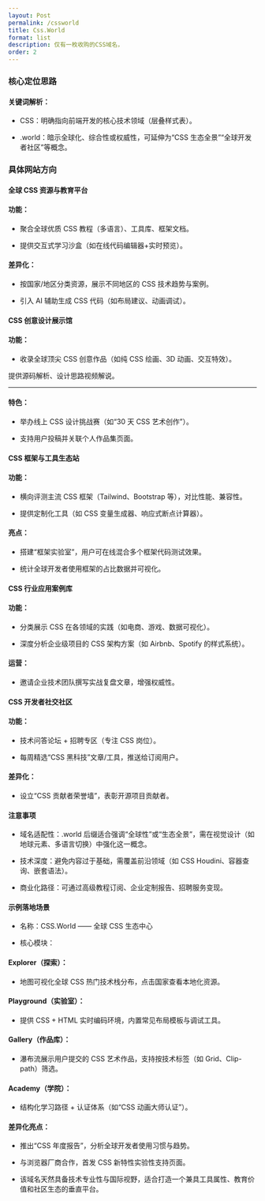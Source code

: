 ```yaml
---
layout: Post
permalink: /cssworld
title: Css.World
format: list
description: 仅有一枚收购的CSS域名，
order: 2
---
```


### 核心定位思路

#### 关键词解析：

* CSS：明确指向前端开发的核心技术领域（层叠样式表）。

* .world：暗示全球化、综合性或权威性，可延伸为“CSS 生态全景”“全球开发者社区”等概念。

### 具体网站方向

#### 全球 CSS 资源与教育平台

#### 功能：

* 聚合全球优质 CSS 教程（多语言）、工具库、框架文档。

* 提供交互式学习沙盒（如在线代码编辑器+实时预览）。

#### 差异化：

* 按国家/地区分类资源，展示不同地区的 CSS 技术趋势与案例。

* 引入 AI 辅助生成 CSS 代码（如布局建议、动画调试）。

#### CSS 创意设计展示馆

#### 功能：

* <p class="rainbow-text-p">收录全球顶尖 CSS 创意作品（如纯 CSS 绘画、3D 动画、交互特效）。</p>

提供源码解析、设计思路视频解说。

 <hr class="animated-rainbow-hr"> 

#### 特色：

* 举办线上 CSS 设计挑战赛（如“30 天 CSS 艺术创作”）。

* 支持用户投稿并关联个人作品集页面。

#### CSS 框架与工具生态站

#### 功能：

* 横向评测主流 CSS 框架（Tailwind、Bootstrap 等），对比性能、兼容性。

* 提供定制化工具（如 CSS 变量生成器、响应式断点计算器）。

#### 亮点：

* 搭建“框架实验室”，用户可在线混合多个框架代码测试效果。

* 统计全球开发者使用框架的占比数据并可视化。

#### CSS 行业应用案例库

#### 功能：

* 分类展示 CSS 在各领域的实践（如电商、游戏、数据可视化）。

* 深度分析企业级项目的 CSS 架构方案（如 Airbnb、Spotify 的样式系统）。

#### 运营：

* 邀请企业技术团队撰写实战复盘文章，增强权威性。

#### CSS 开发者社交社区

#### 功能：

* 技术问答论坛 + 招聘专区（专注 CSS 岗位）。

* 每周精选“CSS 黑科技”文章/工具，推送给订阅用户。

#### 差异化：

* 设立“CSS 贡献者荣誉墙”，表彰开源项目贡献者。

#### 注意事项

* 域名适配性：.world 后缀适合强调“全球性”或“生态全景”，需在视觉设计（如地球元素、多语言切换）中强化这一概念。

* 技术深度：避免内容过于基础，需覆盖前沿领域（如 CSS Houdini、容器查询、嵌套语法）。

* 商业化路径：可通过高级教程订阅、企业定制报告、招聘服务变现。

#### 示例落地场景

* 名称：CSS.World —— 全球 CSS 生态中心

* 核心模块：

#### Explorer（探索）：

* 地图可视化全球 CSS 热门技术栈分布，点击国家查看本地化资源。

#### Playground（实验室）：

* 提供 CSS + HTML 实时编码环境，内置常见布局模板与调试工具。

#### Gallery（作品库）：

* 瀑布流展示用户提交的 CSS 艺术作品，支持按技术标签（如 Grid、Clip-path）筛选。

#### Academy（学院）：

* 结构化学习路径 + 认证体系（如“CSS 动画大师认证”）。

#### 差异化亮点：

* 推出“CSS 年度报告”，分析全球开发者使用习惯与趋势。

* 与浏览器厂商合作，首发 CSS 新特性实验性支持页面。

* 该域名天然具备技术专业性与国际视野，适合打造一个兼具工具属性、教育价值和社区生态的垂直平台。



